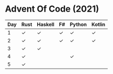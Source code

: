 # Advent Of Code (2021) 

| Day | Rust      | Haskell   | F#       | Python   | Kotlin    |
|-----|-----------|-----------|----------|----------|-----------|
| 1   | &#10003;  | &#10003;  | &#10003; | &#10003; | &#10003;  | 
| 2   | &#10003;  | &#10003;  | &#10003; | &#10003; | &#10003;  | 
| 3   | &#10003;  | &#10003;  |          |          |           | 
| 4   | &#10003;  |           |          | &#10003; |           | 
| 5   | &#10003;  |           |          |          |           | 
